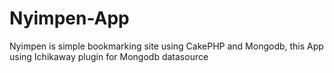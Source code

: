Nyimpen-App
===========

Nyimpen is simple bookmarking site using CakePHP and Mongodb, this App using Ichikaway plugin for Mongodb datasource